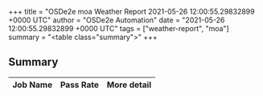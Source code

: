 +++
title = "OSDe2e moa Weather Report 2021-05-26 12:00:55.29832899 +0000 UTC"
author = "OSDe2e Automation"
date = "2021-05-26 12:00:55.29832899 +0000 UTC"
tags = ["weather-report", "moa"]
summary = "<table class=\"summary\"></table>"
+++
## Summary

| Job Name | Pass Rate | More detail |
|----------|-----------|-------------|




